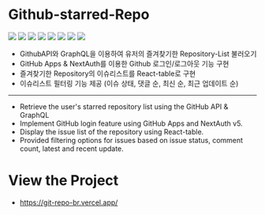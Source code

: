 # Github-starred-Repo
<img src="https://img.shields.io/badge/Next.js-061629?style=flat-square&logo=Next.js&logoColor=white"/> <img src="https://img.shields.io/badge/Vercel-000000?style=flat-square&logo=Vercel&logoColor=white"/> <img src="https://img.shields.io/badge/GitHubAPI-181717?style=flat-square&logo=GitHub&logoColor=white"/> <img src="https://img.shields.io/badge/GitHubApps-181717?style=flat-square&logo=GitHub&logoColor=white"/> <img src="https://img.shields.io/badge/Typescript-127EFA?style=flat-square&logo=Typescript&logoColor=white"/> <img src="https://img.shields.io/badge/Tailwindcss-38bdf8?style=flat-square&logo=Tailwindcss&logoColor=white"/> <img src="https://img.shields.io/badge/ReactQuery-ff4154?style=flat-square&logo=ReactQuery&logoColor=white"/>
<img src="https://img.shields.io/badge/GraphQL-e535ab?style=flat-square&logo=GraphQl&logoColor=white"/>

- GithubAPI와 GraphQL을 이용하여 유저의 즐겨찾기한 Repository-List 불러오기
- GitHub Apps & NextAuth를 이용한 Github 로그인/로그아웃 기능 구현
- 즐겨찾기한 Repository의 이슈리스트를 React-table로 구현
- 이슈리스트 필터링 기능 제공 (이슈 상태, 댓글 순, 최신 순, 최근 업데이트 순)
<hr/>

- Retrieve the user's starred repository list using the GitHub API & GraphQL
- Implement GitHub login feature using GitHub Apps and NextAuth v5.
- Display the issue list of the repository using React-table.
- Provided filtering options for issues based on issue status, comment count, latest and recent update.
  
# View the Project
- https://git-repo-br.vercel.app/
